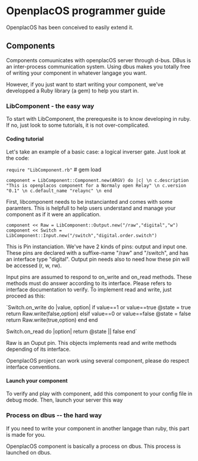 # OpenplacOS programmer guide #

OpenplacOS has been conceived to easily extend it. 

## Components ##

Components comuunicates with openplacOS server through d-bus. DBus is an inter-process communication system. Using dbus makes you totally free of writing your component in whatever langage you want.

However, if you just want to start writing your component, we've developped a Ruby library (a gem) to help you start in.

### LibComponent - the easy way ###

To start with LibComponent, the prerequesite is to know developing in ruby. If no, just look to some tutorials, it is not over-complicated.

#### Coding tutorial ####

Let's take an example of a basic case: a logical inverser gate. Just look at the code:

`require "LibComponent.rb"` # gem load

`component = LibComponent::Component.new(ARGV) do |c| \n
  c.description  "This is openplacos component for a Normaly open Relay" \n
  c.version "0.1" \n
  c.default_name "relaync" \n
end`

First, libcomponent needs to be instancianted and comes with some paramters. This is helpfull to help users understand and manage your component as if it were an application.

`component << Raw = LibComponent::Output.new("/raw","digital","w")
component << Switch = LibComponent::Input.new("/switch","digital.order.switch")`

This is Pin instanciation. We've have 2 kinds of pins: output and input one. These pins are declared with a suffixe-name "/raw" and "/switch", and has an interface type "digital". Output pin needs also to need how these pin will be accessed (r, w, rw).

Input pins are assumed to respond to on_write and on_read methods. These methods must do answer according to its interface. Please refers to interface documentation to verify. To implement read and write, just proceed as this:

`Switch.on_write do |value, option|
  if value==1 or value==true
    @state = true
    return Raw.write(false,option)
  elsif value==0 or value==false
    @state = false
    return Raw.write(true,option)
  end
end

Switch.on_read do |option|
  return @state || false
end`

Raw is an Ouput pin. This objects implements read and write methods depending of its interface.

OpenplacOS project can work using several component, please do respect interface conventions.

#### Launch your component ####

To verify and play with component, add this component to your config file in debug mode. Then, launch your server this way

### Process on dbus -- the hard way ###

If you need to write your component in another langage than ruby, this part is made for you.

OpenplacOS component is basically a process on dbus. This process is launched on dbus.